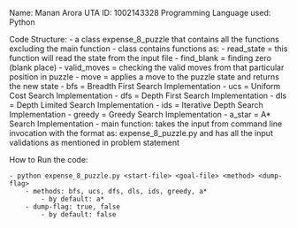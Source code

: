 Name: Manan Arora
UTA ID: 1002143328
Programming Language used: Python

Code Structure:
    - a class expense_8_puzzle that contains all the functions excluding the main function
        - class contains functions as:
            - read_state = this function will read the state from the input file
            - find_blank = finding zero (blank place)
            - valid_moves = checking the valid moves from that particular position in puzzle
            - move = applies a move to the puzzle state and returns the new state
            - bfs = Breadth First Search Implementation
            - ucs = Uniform Cost Search Implementation
            - dfs = Depth First Search Implementation
            - dls = Depth Limited Search Implementation
            - ids = Iterative Depth Search Implementation
            - greedy = Greedy Search Implementation
            - a_star = A* Search Implementation
    - main function: takes the input from command line invocation with the format as: expense_8_puzzle.py <start-file> <goal-file> <method> <dump-flag>
    and has all the input validations as mentioned in problem statement

How to Run the code:

    - python expense_8_puzzle.py <start-file> <goal-file> <method> <dump-flag>
        - methods: bfs, ucs, dfs, dls, ids, greedy, a*
            - by default: a*
        - dump-flag: true, false
            - by default: false

